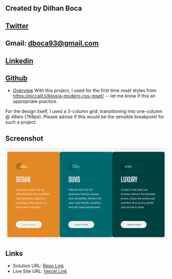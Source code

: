 ## Created by Dilhan Boca 
## [Twitter](https://mobile.twitter.com/dboca93)
## Gmail: dboca93@gmail.com
## [Linkedin](https://www.linkedin.com/in/dilhan-boca-a3892294/)
## [Github](https://github.com/dboca93?tab=repositories)

- [Overview](#overview)
With this project, I used for the first time reset styles from https://piccalil.li/blog/a-modern-css-reset/ -- let me know if this an appropriate practice. 

For the design itself, I used a 3-column grid, transitioning into one-column @ 48em (768px). Please advise if this would be the sensible
breakpoint for such a project. 
## Screenshot

![](images/Screenshot.png)

## Links

- Solution URL: [Repo Link](https://github.com/dboca93/fm-0004)
- Live Site URL: [Vercel Link](https://fm-0004.vercel.app/)